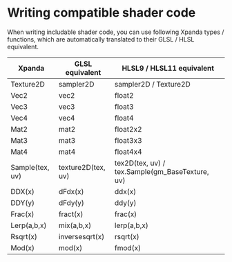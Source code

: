 # Writing compatible shader code
When writing includable shader code, you can use following Xpanda types / functions, which are automatically translated to their GLSL / HLSL equivalent.

Xpanda            | GLSL equivalent    | HLSL9 / HLSL11 equivalent
----------------- | ------------------ | -------------------------
Texture2D         | sampler2D          | sampler2D / Texture2D
Vec2              | vec2               | float2
Vec3              | vec3               | float3
Vec4              | vec4               | float4
Mat2              | mat2               | float2x2
Mat3              | mat3               | float3x3
Mat4              | mat4               | float4x4
Sample(tex, uv)   | texture2D(tex, uv) | tex2D(tex, uv) / tex.Sample(gm_BaseTexture, uv)
DDX(x)            | dFdx(x)            | ddx(x)
DDY(y)            | dFdy(y)            | ddy(y)
Frac(x)           | fract(x)           | frac(x)
Lerp(a,b,x)       | mix(a,b,x)         | lerp(a,b,x)
Rsqrt(x)          | inversesqrt(x)     | rsqrt(x)
Mod(x)            | mod(x)             | fmod(x)
